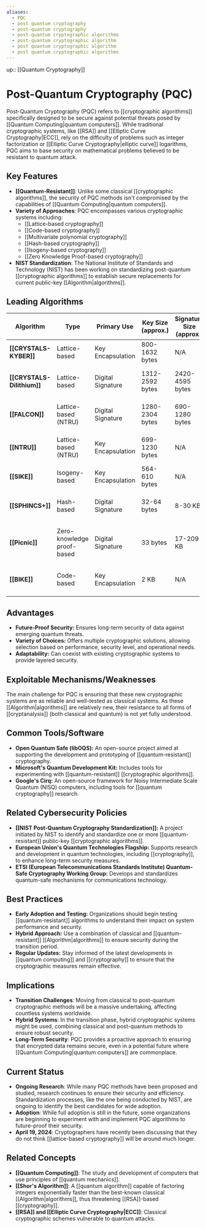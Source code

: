```yaml
---
aliases:
  - PQC
  - post quantum cryptography
  - post-quantum cryptography
  - post-quantum cryptographic algorithms
  - post-quantum cryptographic algorithm
  - post quantum cryptographic algorithm
  - post quantum cryptographic algorithms
---
```

up:: [[Quantum Cryptography]]
# Post-Quantum Cryptography (PQC)

Post-Quantum Cryptography (PQC) refers to [[cryptographic algorithms]] specifically designed to be secure against potential threats posed by [[Quantum Computing|quantum computers]]. While traditional cryptographic systems, like [[RSA]] and [[Elliptic Curve Cryptography|ECC]], rely on the difficulty of problems such as integer factorization or [[Elliptic Curve Cryptography|elliptic curve]] logarithms, PQC aims to base security on mathematical problems believed to be resistant to quantum attack.

## Key Features

- **[[Quantum-Resistant]]**: Unlike some classical [[cryptographic algorithms]], the security of PQC methods isn't compromised by the capabilities of [[Quantum Computing|quantum computers]].
- **Variety of Approaches**: PQC encompasses various cryptographic systems including:
    - [[Lattice-based cryptography]]
    - [[Code-based cryptography]]
    - [[Multivariate polynomial cryptography]]
    - [[Hash-based cryptography]]
    - [[Isogeny-based cryptography]]
    - [[Zero Knowledge Proof-based cryptography]]
- **NIST Standardization**: The National Institute of Standards and Technology (NIST) has been working on standardizing post-quantum [[cryptographic algorithms]] to establish secure replacements for current public-key [[Algorithm|algorithms]].

## Leading Algorithms

| Algorithm                  | Type                       | Primary Use       | Key Size (approx.) | Signature Size (approx.) | Performance | Known Vulnerabilities              | Security Level | Pros                                       | Cons                                          |
| -------------------------- | -------------------------- | ----------------- | ------------------ | ------------------------ | ----------- | ---------------------------------- | -------------- | ------------------------------------------ | --------------------------------------------- |
| **[[CRYSTALS-KYBER]]**     | Lattice-based              | Key Encapsulation | 800-1632 bytes     | N/A                      | Fast        | Resistant to known attacks         | High           | Efficient, compact keys                    | Lattice-based attacks are an evolving area    |
| **[[CRYSTALS-Dilithium]]** | Lattice-based              | Digital Signature | 1312-2592 bytes    | 2420-4595 bytes          | Moderate    | Resistant to known attacks         | High           | High security, non-interactive             | Larger key sizes compared to some others      |
| **[[FALCON]]**             | Lattice-based (NTRU)       | Digital Signature | 1280-2304 bytes    | 690-1280 bytes           | Fast        | Side-channel vulnerabilities       | High           | Very efficient, small signatures           | Complex implementation                        |
| **[[NTRU]]**               | Lattice-based (NTRU)       | Key Encapsulation | 699-1230 bytes     | N/A                      | Fast        | Resistant to known attacks         | High           | Fast key generation, small ciphertexts     | Requires careful parameter selection          |
| **[[SIKE]]**               | Isogeny-based              | Key Encapsulation | 564-610 bytes      | N/A                      | Slow        | Vulnerable to side-channel attacks | High           | Quantum secure                             | Slow, especially in key generation            |
| **[[SPHINCS+]]**           | Hash-based                 | Digital Signature | 32-64 bytes        | 8-30 KB                  | Slow        | Resistant to known attacks         | High           | Stateless, high security level             | Very large signatures                         |
| **[[Picnic]]**             | Zero-knowledge proof-based | Digital Signature | 33 bytes           | 17-209 KB                | Very slow   | Resistant to known attacks         | High           | Very high security against quantum attacks | Extremely large signatures                    |
| **[[BIKE]]**               | Code-based                 | Key Encapsulation | 2 KB               | N/A                      | Moderate    | Vulnerable to decryption failures  | Medium         | Strong classical security                  | No longer a NIST finalist, code-based attacks |

## Advantages

- **Future-Proof Security:** Ensures long-term security of data against emerging quantum threats.
- **Variety of Choices:** Offers multiple cryptographic solutions, allowing selection based on performance, security level, and operational needs.
- **Adaptability:** Can coexist with existing cryptographic systems to provide layered security.

## Exploitable Mechanisms/Weaknesses

The main challenge for PQC is ensuring that these new cryptographic systems are as reliable and well-tested as classical systems. As these [[Algorithm|algorithms]] are relatively new, their resistance to all forms of [[cryptanalysis]] (both classical and quantum) is not yet fully understood.

## Common Tools/Software

- **Open Quantum Safe (libOQS):** An open-source project aimed at supporting the development and prototyping of [[quantum-resistant]] cryptography.
- **Microsoft's Quantum Development Kit:** Includes tools for experimenting with [[quantum-resistant]] [[cryptographic algorithms]].
- **Google's Cirq:** An open-source framework for Noisy Intermediate Scale Quantum (NISQ) computers, including tools for [[quantum cryptography]] research.

## Related Cybersecurity Policies

- **[[NIST Post-Quantum Cryptography Standardization]]:** A project initiated by NIST to identify and standardize one or more [[quantum-resistant]] public-key [[cryptographic algorithms]].
- **European Union's Quantum Technologies Flagship:** Supports research and development in quantum technologies, including [[cryptography]], to enhance long-term security measures.
- **ETSI (European Telecommunications Standards Institute) Quantum-Safe Cryptography Working Group:** Develops and standardizes quantum-safe mechanisms for communications technology.

## Best Practices

- **Early Adoption and Testing:** Organizations should begin testing [[quantum-resistant]] algorithms to understand their impact on system performance and security.
- **Hybrid Approach:** Use a combination of classical and [[quantum-resistant]] [[Algorithm|algorithms]] to ensure security during the transition period.
- **Regular Updates:** Stay informed of the latest developments in [[quantum computing]] and [[cryptography]] to ensure that the cryptographic measures remain effective.

## Implications

- **Transition Challenges**: Moving from classical to post-quantum cryptographic methods will be a massive undertaking, affecting countless systems worldwide.
- **Hybrid Systems**: In the transition phase, hybrid cryptographic systems might be used, combining classical and post-quantum methods to ensure robust security.
- **Long-Term Security**: PQC provides a proactive approach to ensuring that encrypted data remains secure, even in a potential future where [[Quantum Computing|quantum computers]] are commonplace.

## Current Status

- **Ongoing Research**: While many PQC methods have been proposed and studied, research continues to ensure their security and efficiency. Standardization processes, like the one being conducted by NIST, are ongoing to identify the best candidates for wide adoption.
- **Adoption**: While full adoption is still in the future, some organizations are beginning to experiment with and implement PQC algorithms to future-proof their security.
- **April 19, 2024**: Cryptographers have recently been discussing that they do not think [[lattice-based cryptography]] will be around much longer.

## Related Concepts

- **[[Quantum Computing]]**: The study and development of computers that use principles of [[quantum mechanics]].
- **[[Shor's Algorithm]]**: A [[quantum algorithm]] capable of factoring integers exponentially faster than the best-known classical [[Algorithm|algorithms]], thus threatening [[RSA]]-based [[cryptography]].
- **[[RSA]] and [[Elliptic Curve Cryptography|ECC]]**: Classical cryptographic schemes vulnerable to quantum attacks.


